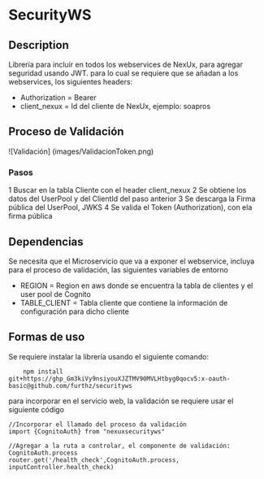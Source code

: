 # SecurityWS

## Description
Librería para incluir en todos los webservices de NexUx, para agregar seguridad usando JWT.
para lo cual se requiere que se añadan a los webservices, los siguientes headers:
- Authorization = Bearer <JWT>
- client_nexux = Id del cliente de NexUx, ejemplo: soapros

## Proceso de Validación
![Validación] (images/ValidacionToken.png)

### Pasos
1 Buscar en la tabla Cliente con el header client_nexux
2 Se obtiene los datos del UserPool y del ClientId del paso anterior
3 Se descarga la Firma pública del UserPool, JWKS
4 Se valida el Token (Authorization), con ela firma pública

## Dependencias
Se necesita que el Microservicio que va a exponer el webservice, incluya para el proceso de validación, las siguientes variables de entorno
- REGION = Region en aws donde se encuentra la tabla de clientes y el user pool de Cognito
- TABLE_CLIENT = Tabla cliente que contiene la información de configuración para dicho cliente

## Formas de uso
Se requiere instalar la librería usando el siguiente comando:
```
    npm install git+https://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:x-oauth-basic@github.com/furthz/securityws
```

para incorporar en el servicio web, la validación se requiere usar el siguiente código
```
//Incorporar el llamado del proceso da validación
import {CognitoAuth} from "nexuxsecurityws"

//Agregar a la ruta a controlar, el componente de validación: CognitoAuth.process
router.get('/health_check',CognitoAuth.process, inputController.health_check)
```